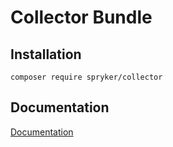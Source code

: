 # Collector Bundle

## Installation

```
composer require spryker/collector
```

## Documentation

[Documentation](https://spryker.github.io)
